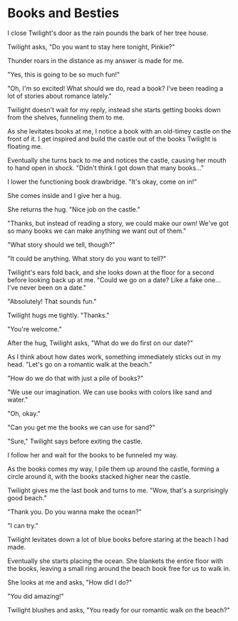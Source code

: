 # Books and Besties

I close Twilight's door as the rain pounds the bark of her tree house.

Twilight asks, "Do you want to stay here tonight, Pinkie?"

Thunder roars in the distance as my answer is made for me.

"Yes, this is going to be so much fun!"

"Oh, I'm so excited! What should we do, read a book? I've been reading a lot of stories about romance lately."

Twilight doesn't wait for my reply, instead she starts getting books down from the shelves, funneling them to me.

As she levitates books at me, I notice a book with an old-timey castle on the front of it. I get inspired and build the castle out of the books Twilight is floating me.

Eventually she turns back to me and notices the castle, causing her mouth to hand open in shock. "Didn't think I got down that many books…"

I lower the functioning book drawbridge. "It's okay, come on in!"

She comes inside and I give her a hug.

She returns the hug. "Nice job on the castle."

"Thanks, but instead of reading a story, we could make our own! We've got so many books we can make anything we want out of them."

"What story should we tell, though?"

"It could be anything. What story do you want to tell?"

Twilight's ears fold back, and she looks down at the floor for a second before looking back up at me. "Could we go on a date? Like a fake one… I've never been on a date."

"Absolutely! That sounds fun."

Twilight hugs me tightly. "Thanks."

"You're welcome."

After the hug, Twilight asks, "What do we do first on our date?"

As I think about how dates work, something immediately sticks out in my head. "Let's go on a romantic walk at the beach."

"How do we do that with just a pile of books?"

"We use our imagination. We can use books with colors like sand and water."

"Oh, okay."

"Can you get me the books we can use for sand?"

"Sure," Twilight says before exiting the castle.

I follow her and wait for the books to be funneled my way.

As the books comes my way, I pile them up around the castle, forming a circle around it, with the books stacked higher near the castle.

Twilight gives me the last book and turns to me. "Wow, that's a surprisingly good beach."

"Thank you. Do you wanna make the ocean?"

"I can try."

Twilight levitates down a lot of blue books before staring at the beach I had made.

Eventually she starts placing the ocean. She blankets the entire floor with the books, leaving a small ring around the beach book free for us to walk in.

She looks at me and asks, "How did I do?"

"You did amazing!"

Twilight blushes and asks, "You ready for our romantic walk on the beach?"

